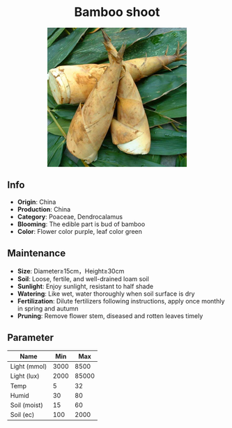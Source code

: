 <h1 align='center'>Bamboo shoot</h1>
<p align="center">
    <img 
        align='center'
        width='320'
        src="../images/bamboo shoot.png" 
        alt='Bamboo shoot' />
</p>

## Info

 - **Origin**: China
 - **Production**: China
 - **Category**: Poaceae, Dendrocalamus
 - **Blooming**: The edible part is bud of bamboo
 - **Color**: Flower color purple, leaf color green

## Maintenance

 - **Size**: Diameter≥15cm，Height≥30cm
 - **Soil**: Loose, fertile, and well-drained loam soil
 - **Sunlight**: Enjoy sunlight, resistant to half shade
 - **Watering**: Like wet, water thoroughly when soil surface is dry
 - **Fertilization**: Dilute fertilizers following instructions, apply once monthly in spring and autumn
 - **Pruning**: Remove flower stem, diseased and rotten leaves timely

## Parameter

| Name         | Min  | Max   |
|--------------|------|-------|
| Light (mmol) | 3000 | 8500  |
| Light (lux)  | 2000 | 85000 |
| Temp         | 5    | 32    |
| Humid        | 30   | 80    |
| Soil (moist) | 15   | 60    |
| Soil (ec)    | 100  | 2000  |